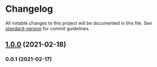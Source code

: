 # Changelog

All notable changes to this project will be documented in this file. See [standard-version](https://github.com/conventional-changelog/standard-version) for commit guidelines.

## [1.0.0](https://github.com/mlaursen/changelog-preset/compare/v0.0.1...v1.0.0) (2021-02-18)

### 0.0.1 (2021-02-17)
